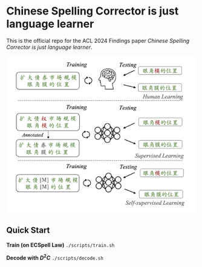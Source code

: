 # Chinese Spelling Corrector is just language learner

This is the official repo for the ACL 2024 Findings paper *Chinese Spelling Corrector is just language learner*.

![img](https://github.com/Jianglai-0023/self-supervised-csc/blob/main/figs/fig1.png)

## Quick Start

**Train (on ECSpell Law)**
`./scripts/train.sh`

**Decode with $D^2C$** 
`./scripts/decode.sh`

